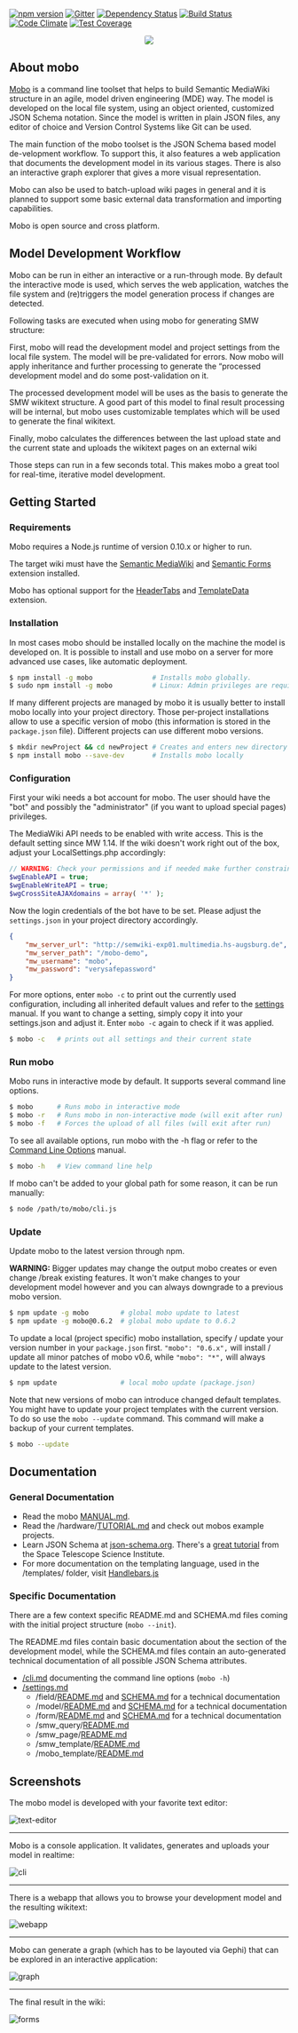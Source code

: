 [![npm version](https://img.shields.io/npm/v/mobo.svg?style=flat)](https://www.npmjs.com/package/mobo)
[![Gitter](https://badges.gitter.im/Join%20Chat.svg)](https://gitter.im/Fannon/mobo?utm_source=badge&utm_medium=badge&utm_campaign=pr-badge&utm_content=body_badge)
[![Dependency Status](https://img.shields.io/david/Fannon/mobo.svg?style=flat)](https://david-dm.org/Fannon/mobo)
[![Build Status](https://img.shields.io/travis/Fannon/mobo.svg?style=flat)](http://travis-ci.org/Fannon/mobo)
[![Code Climate](https://codeclimate.com/github/Fannon/mobo/badges/gpa.svg)](https://codeclimate.com/github/Fannon/mobo)
[![Test Coverage](https://codeclimate.com/github/Fannon/mobo/badges/coverage.svg)](https://codeclimate.com/github/Fannon/mobo)

<p align="center">
    <img src ="http://fannon.de/p/mobo-intro/img/logo.png" style="border-radius: 3px;"/>
</p>

## About mobo
[Mobo](https://www.npmjs.com/package/mobo) is a command line toolset that helps to build Semantic MediaWiki structure in an agile, model driven engineering (MDE) way. The model is developed on the local file system, using an object oriented, customized JSON Schema notation. Since the model is written in plain JSON files, any editor of choice and Version Control Systems like Git can be used.

The main function of the mobo toolset is the JSON Schema based model de-velopment workflow. To support this, it also features a web application that documents the development model in its various stages. There is also an interactive graph explorer that gives a more visual representation.

Mobo can also be used to batch-upload wiki pages in general and it is planned to support some basic external data transformation and importing capabilities.

Mobo is open source and cross platform.

## Model Development Workflow
Mobo can be run in either an interactive or a run-through mode. By default the interactive mode is used, which serves the web application, watches the file system and (re)triggers the model generation process if changes are detected.

Following tasks are executed when using mobo for generating SMW structure:

First, mobo will read the development model and project settings from the local file system.
The model will be pre-validated for errors.
Now mobo will apply inheritance and further processing to generate the “processed development model and do some post-validation on it.

The processed development model will be uses as the basis to generate the SMW wikitext structure.
A good part of this model to final result processing will be internal, but mobo uses customizable templates which will be used to generate the final wikitext.

Finally, mobo calculates the differences between the last upload state and the current state and uploads the wikitext pages on an external wiki

Those steps can run in a few seconds total. This makes mobo a great tool for real-time, iterative model development.

## Getting Started
### Requirements
Mobo requires a Node.js runtime of version 0.10.x or higher to run.

The target wiki must have the [Semantic MediaWiki](http://www.mediawiki.org/wiki/Extension:Semantic_MediaWiki) and [Semantic Forms](http://www.mediawiki.org/wiki/Extension:Semantic_Forms) extension installed.

Mobo has optional support for the [HeaderTabs](http://www.mediawiki.org/wiki/Extension:Header_Tabs) and [TemplateData](http://www.mediawiki.org/wiki/Extension:TemplateData) extension.

### Installation
In most cases mobo should be installed locally on the machine the model is developed on. It is possible to install and use mobo on a server for more advanced use cases, like automatic deployment.

```sh
$ npm install -g mobo               # Installs mobo globally.
$ sudo npm install -g mobo          # Linux: Admin privileges are required
```

If many different projects are managed by mobo it is usually better to install mobo locally into your project directory. Those per-project installations allow to use a specific version of mobo (this information is stored in the `package.json` file). Different projects can use different mobo versions.
```sh
$ mkdir newProject && cd newProject # Creates and enters new directory
$ npm install mobo --save-dev       # Installs mobo locally
```

### Configuration
First your wiki needs a bot account for mobo. The user should have the "bot" and possibly the "administrator" (if you want to upload special pages) privileges.

The MediaWiki API needs to be enabled with write access. This is the default setting since MW 1.14. If the wiki doesn't work right out of the box, adjust your LocalSettings.php accordingly:

```php
// WARNING: Check your permissions and if needed make further constraints.
$wgEnableAPI = true;
$wgEnableWriteAPI = true;
$wgCrossSiteAJAXdomains = array( '*' );
```

Now the login credentials of the bot have to be set. Please adjust the `settings.json` in your project directory accordingly.

```json
{
    "mw_server_url": "http://semwiki-exp01.multimedia.hs-augsburg.de",
    "mw_server_path": "/mobo-demo",
    "mw_username": "mobo",
    "mw_password": "verysafepassword"
}
```

For more options, enter `mobo -c` to print out the currently used configuration, including all inherited default values and refer to the [settings](examples/init/settings.md) manual.
If you want to change a setting, simply copy it into your settings.json and adjust it. Enter `mobo -c` again to check if it was applied.

```sh
$ mobo -c   # prints out all settings and their current state
```

### Run mobo
Mobo runs in interactive mode by default. It supports several command line options.

```sh
$ mobo      # Runs mobo in interactive mode
$ mobo -r   # Runs mobo in non-interactive mode (will exit after run)
$ mobo -f   # Forces the upload of all files (will exit after run)
```

To see all available options, run mobo with the -h flag or refer to the [Command Line Options](cli.md) manual.

```sh
$ mobo -h   # View command line help
```

If mobo can't be added to your global path for some reason, it can be run manually:
```sh
$ node /path/to/mobo/cli.js
```

### Update
Update mobo to the latest version through npm.

**WARNING:** Bigger updates may change the output mobo creates or even change /break existing features. It won't make changes to your development model however and you can always downgrade to a previous mobo version.

```sh
$ npm update -g mobo        # global mobo update to latest
$ npm update -g mobo@0.6.2  # global mobo update to 0.6.2
```

To update a local (project specific) mobo installation, specify / update your version number in your `package.json` first. `"mobo": "0.6.x",` will install / update all minor patches of mobo v0.6, while `"mobo": "*",` will always update to the latest version.

```sh
$ npm update                # local mobo update (package.json)
```

Note that new versions of mobo can introduce changed default templates.
You might have to update your project templates with the current version.
To do so use the `mobo --update` command. This command will make a backup of your current templates.

```sh
$ mobo --update
```

## Documentation
### General Documentation
* Read the mobo [MANUAL.md](https://github.com/Fannon/mobo/blob/master/examples/init/MANUAL.md).
* Read the /hardware/[TUTORIAL.md](https://github.com/Fannon/mobo/blob/master/examples/hardware/TUTORIAL.md) and check out mobos example projects.
* Learn JSON Schema at [json-schema.org](http://json-schema.org/). There's a [great tutorial](http://spacetelescope.github.io/understanding-json-schema/) from the Space Telescope Science Institute.
* For more documentation on the templating language, used in the /templates/ folder, visit [Handlebars.js](http://handlebarsjs.com/)

### Specific Documentation
There are a few context specific README.md and SCHEMA.md files coming with the initial project structure (`mobo --init`).

The README.md files contain basic documentation about the section of the development model, while the SCHEMA.md files contain an auto-generated technical documentation of all possible JSON Schema attributes.

* [/cli.md](lib/cli.md) documenting the command line options (`mobo -h`)
* [/settings.md](examples/init/settings.md)
    * /field/[README.md](examples/init/field/README.md) and [SCHEMA.md](examples/init/field/SCHEMA.md) for a technical documentation
    * /model/[README.md](examples/init/model/README.md) and [SCHEMA.md](examples/init/model/SCHEMA.md) for a technical documentation
    * /form/[README.md](examples/init/form/README.md) and [SCHEMA.md](examples/init/form/SCHEMA.md) for a technical documentation
    * /smw_query/[README.md](examples/init/smw_query/README.md)
    * /smw_page/[README.md](examples/init/smw_page/README.md)
    * /smw_template/[README.md](examples/init/smw_template/README.md)
    * /mobo_template/[README.md](examples/init/mobo_template/README.md)

## Screenshots
The mobo model is developed with your favorite text editor:

![text-editor](http://up.fannon.de/img/mobo-intro-editor.png)

----------------------------------------------------------------

Mobo is a console application. It validates, generates and uploads your model in realtime:

![cli](http://up.fannon.de/img/mobo-intro-run.gif)

----------------------------------------------------------------

There is a webapp that allows you to browse your development model and the resulting wikitext:

![webapp](http://up.fannon.de/img/mobo-intro-viewer.gif)

----------------------------------------------------------------

Mobo can generate a graph (which has to be layouted via Gephi) that can be explored in an interactive application:

![graph](http://up.fannon.de/img/mobo-intro-graphexplorer.gif)

----------------------------------------------------------------

The final result in the wiki:

![forms](http://up.fannon.de/img/mobo-intro-sf.png)
